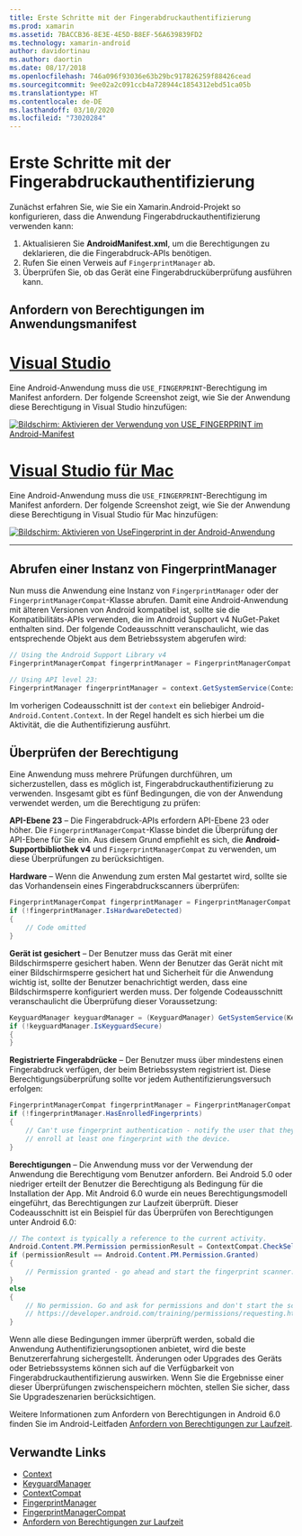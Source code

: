 ```yaml
---
title: Erste Schritte mit der Fingerabdruckauthentifizierung
ms.prod: xamarin
ms.assetid: 7BACCB36-8E3E-4E5D-B8EF-56A639839FD2
ms.technology: xamarin-android
author: davidortinau
ms.author: daortin
ms.date: 08/17/2018
ms.openlocfilehash: 746a096f93036e63b29bc917826259f88426cead
ms.sourcegitcommit: 9ee02a2c091ccb4a728944c1854312ebd51ca05b
ms.translationtype: HT
ms.contentlocale: de-DE
ms.lasthandoff: 03/10/2020
ms.locfileid: "73020284"
---
```

# <a name="getting-started-with-fingerprint-authentication"></a>Erste Schritte mit der Fingerabdruckauthentifizierung

Zunächst erfahren Sie, wie Sie ein Xamarin.Android-Projekt so konfigurieren, dass die Anwendung Fingerabdruckauthentifizierung verwenden kann:

1. Aktualisieren Sie **AndroidManifest.xml**, um die Berechtigungen zu deklarieren, die die Fingerabdruck-APIs benötigen.
2. Rufen Sie einen Verweis auf `FingerprintManager` ab.
3. Überprüfen Sie, ob das Gerät eine Fingerabdrucküberprüfung ausführen kann.

## <a name="requesting-permissions-in-the-application-manifest"></a>Anfordern von Berechtigungen im Anwendungsmanifest

# <a name="visual-studio"></a>[Visual Studio](#tab/windows)

Eine Android-Anwendung muss die `USE_FINGERPRINT`-Berechtigung im Manifest anfordern. Der folgende Screenshot zeigt, wie Sie der Anwendung diese Berechtigung in Visual Studio hinzufügen:

[![Bildschirm: Aktivieren der Verwendung von USE\_FINGERPRINT im Android-Manifest](get-started-images/fingerprint-01-vs.png)](get-started-images/fingerprint-01-vs.png#lightbox) 

# <a name="visual-studio-for-mac"></a>[Visual Studio für Mac](#tab/macos)

Eine Android-Anwendung muss die `USE_FINGERPRINT`-Berechtigung im Manifest anfordern. Der folgende Screenshot zeigt, wie Sie der Anwendung diese Berechtigung in Visual Studio für Mac hinzufügen:

[![Bildschirm: Aktivieren von UseFingerprint in der Android-Anwendung](get-started-images/fingerprint-01-xs.png)](get-started-images/fingerprint-01-xs.png#lightbox) 

-----

## <a name="getting-an-instance-of-the-fingerprintmanager"></a>Abrufen einer Instanz von FingerprintManager

Nun muss die Anwendung eine Instanz von `FingerprintManager` oder der `FingerprintManagerCompat`-Klasse abrufen. Damit eine Android-Anwendung mit älteren Versionen von Android kompatibel ist, sollte sie die Kompatibilitäts-APIs verwenden, die im Android Support v4 NuGet-Paket enthalten sind. Der folgende Codeausschnitt veranschaulicht, wie das entsprechende Objekt aus dem Betriebssystem abgerufen wird: 

```csharp
// Using the Android Support Library v4
FingerprintManagerCompat fingerprintManager = FingerprintManagerCompat.From(context);

// Using API level 23:
FingerprintManager fingerprintManager = context.GetSystemService(Context.FingerprintService) as FingerprintManager;
```  

Im vorherigen Codeausschnitt ist der `context` ein beliebiger Android-`Android.Content.Context`. In der Regel handelt es sich hierbei um die Aktivität, die die Authentifizierung ausführt.

## <a name="checking-for-eligibility"></a>Überprüfen der Berechtigung

Eine Anwendung muss mehrere Prüfungen durchführen, um sicherzustellen, dass es möglich ist, Fingerabdruckauthentifizierung zu verwenden. Insgesamt gibt es fünf Bedingungen, die von der Anwendung verwendet werden, um die Berechtigung zu prüfen:  

**API-Ebene 23** &ndash; Die Fingerabdruck-APIs erfordern API-Ebene 23 oder höher. Die `FingerprintManagerCompat`-Klasse bindet die Überprüfung der API-Ebene für Sie ein. Aus diesem Grund empfiehlt es sich, die **Android-Supportbibliothek v4** und `FingerprintManagerCompat` zu verwenden, um diese Überprüfungen zu berücksichtigen.

**Hardware** &ndash; Wenn die Anwendung zum ersten Mal gestartet wird, sollte sie das Vorhandensein eines Fingerabdruckscanners überprüfen:

```csharp
FingerprintManagerCompat fingerprintManager = FingerprintManagerCompat.From(context);
if (!fingerprintManager.IsHardwareDetected)
{
    // Code omitted
}
```

**Gerät ist gesichert** &ndash; Der Benutzer muss das Gerät mit einer Bildschirmsperre gesichert haben. Wenn der Benutzer das Gerät nicht mit einer Bildschirmsperre gesichert hat und Sicherheit für die Anwendung wichtig ist, sollte der Benutzer benachrichtigt werden, dass eine Bildschirmsperre konfiguriert werden muss. Der folgende Codeausschnitt veranschaulicht die Überprüfung dieser Voraussetzung:

```csharp
KeyguardManager keyguardManager = (KeyguardManager) GetSystemService(KeyguardService);
if (!keyguardManager.IsKeyguardSecure)
{
}
```

**Registrierte Fingerabdrücke** &ndash; Der Benutzer muss über mindestens einen Fingerabdruck verfügen, der beim Betriebssystem registriert ist. Diese Berechtigungsüberprüfung sollte vor jedem Authentifizierungsversuch erfolgen:

```csharp
FingerprintManagerCompat fingerprintManager = FingerprintManagerCompat.From(context);
if (!fingerprintManager.HasEnrolledFingerprints)
{
    // Can't use fingerprint authentication - notify the user that they need to
    // enroll at least one fingerprint with the device.
}
```

**Berechtigungen** &ndash; Die Anwendung muss vor der Verwendung der Anwendung die Berechtigung vom Benutzer anfordern. Bei Android 5.0 oder niedriger erteilt der Benutzer die Berechtigung als Bedingung für die Installation der App. Mit Android 6.0 wurde ein neues Berechtigungsmodell eingeführt, das Berechtigungen zur Laufzeit überprüft. Dieser Codeausschnitt ist ein Beispiel für das Überprüfen von Berechtigungen unter Android 6.0:

```csharp
// The context is typically a reference to the current activity.
Android.Content.PM.Permission permissionResult = ContextCompat.CheckSelfPermission(context, Manifest.Permission.UseFingerprint);
if (permissionResult == Android.Content.PM.Permission.Granted)
{
    // Permission granted - go ahead and start the fingerprint scanner.
}
else
{
    // No permission. Go and ask for permissions and don't start the scanner. See
    // https://developer.android.com/training/permissions/requesting.html
}
```

Wenn alle diese Bedingungen immer überprüft werden, sobald die Anwendung Authentifizierungsoptionen anbietet, wird die beste Benutzererfahrung sichergestellt. Änderungen oder Upgrades des Geräts oder Betriebssystems können sich auf die Verfügbarkeit von Fingerabdruckauthentifizierung auswirken. Wenn Sie die Ergebnisse einer dieser Überprüfungen zwischenspeichern möchten, stellen Sie sicher, dass Sie Upgradeszenarien berücksichtigen.

Weitere Informationen zum Anfordern von Berechtigungen in Android 6.0 finden Sie im Android-Leitfaden [Anfordern von Berechtigungen zur Laufzeit](https://developer.android.com/training/permissions/requesting.html).

## <a name="related-links"></a>Verwandte Links

- [Context](xref:Android.Content.Context)
- [KeyguardManager](xref:Android.App.KeyguardManager)
- [ContextCompat](https://developer.android.com/reference/android/support/v4/content/ContextCompat)
- [FingerprintManager](https://developer.android.com/reference/android/hardware/fingerprint/FingerprintManager.html)
- [FingerprintManagerCompat](https://developer.android.com/reference/android/support/v4/hardware/fingerprint/FingerprintManagerCompat.html)
- [Anfordern von Berechtigungen zur Laufzeit](https://developer.android.com/training/permissions/requesting.html)
